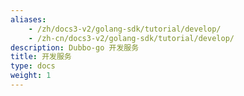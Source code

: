 ```yaml
---
aliases:
    - /zh/docs3-v2/golang-sdk/tutorial/develop/
    - /zh-cn/docs3-v2/golang-sdk/tutorial/develop/
description: Dubbo-go 开发服务
title: 开发服务
type: docs
weight: 1
---
```

